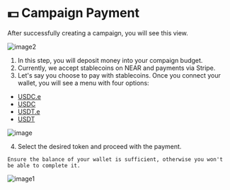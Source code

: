 # 💵 Campaign Payment
After successfully creating a campaign, you will see this view.

![image2](https://hackmd.io/_uploads/S1Bmh8T_R.png)

1. In this step, you will deposit money into your compaign budget. 
2. Currently, we accept stablecoins on NEAR and payments via Stripe.
3. Let's say you choose to pay with stablecoins. Once you connect your wallet, you will see a menu with four options:
* [USDC.e](https://pikespeak.ai/wallet-explorer/a0b86991c6218b36c1d19d4a2e9eb0ce3606eb48.factory.bridge.near)
* [USDC](https://pikespeak.ai/wallet-explorer/17208628f84f5d6ad33f0da3bbbeb27ffcb398eac501a31bd6ad2011e36133a1)
* [USDT.e](https://pikespeak.ai/wallet-explorer/dac17f958d2ee523a2206206994597c13d831ec7.factory.bridge.near)
* [USDT](https://pikespeak.ai/wallet-explorer/usdt.tether-token.near/global)

![image](https://hackmd.io/_uploads/SyQAnIpOA.png)

4. Select the desired token and proceed with the payment.

```admonish note
Ensure the balance of your wallet is sufficient, otherwise you won't be able to complete it.
```

![image1](https://hackmd.io/_uploads/rycNCLa_C.png)
